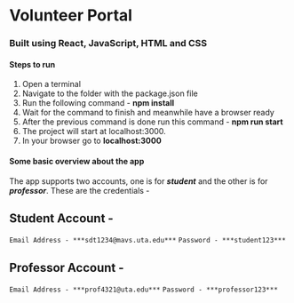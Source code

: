# Volunteer Portal

### Built using React, JavaScript, HTML and CSS

#### Steps to run
1. Open a terminal
2. Navigate to the folder with the package.json file
3. Run the following command - **npm install**
4. Wait for the command to finish and meanwhile have a browser ready
5. After the previous command is done run this command - **npm run start**
6. The project will start at localhost:3000.
7. In your browser go to **localhost:3000**


#### Some basic overview about the app

The app supports two accounts, one is for ***student*** and the other is for ***professor***.
These are the credentials -
## Student Account -

```Email Address - ***sdt1234@mavs.uta.edu***```
```Password - ***student123***```

## Professor Account - 

```Email Address - ***prof4321@uta.edu***```
```Password - ***professor123***```